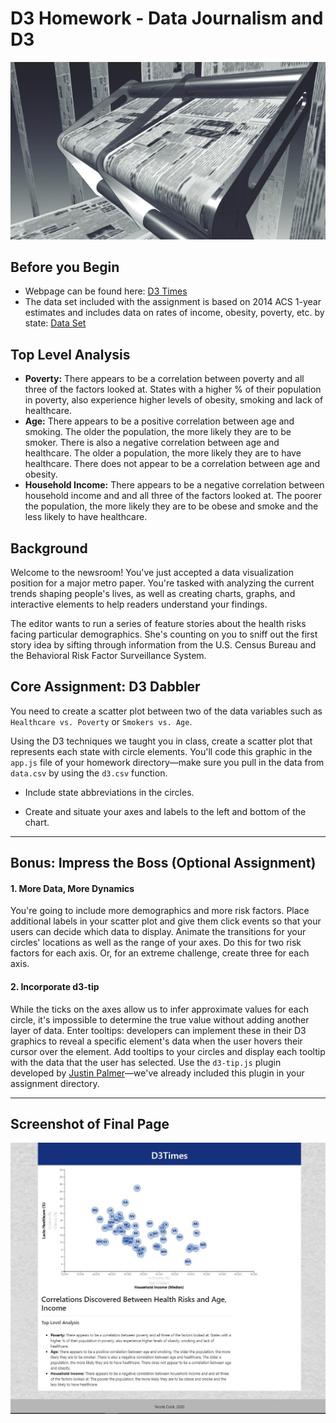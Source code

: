 # D3 Homework - Data Journalism and D3

![Printing Press](assets/images/newsroom.jpg)

## Before you Begin

- Webpage can be found here: [D3 Times](https://nicole1701.github.io/D3-challenge/index.html)
- The data set included with the assignment is based on 2014 ACS 1-year estimates and includes data on rates of income, obesity, poverty, etc. by state: [Data Set](https://data.census.gov/cedsci/)

## Top Level Analysis

- **Poverty:** There appears to be a correlation between poverty and all three of the factors looked at. States with a higher % of their population in poverty, also experience higher levels of obesity, smoking and lack of healthcare.
- **Age:** There appears to be a positive correlation between age and smoking. The older the population, the more likely they are to be smoker. There is also a negative correlation between age and healthcare. The older a population, the more likely they are to have healthcare. There does not appear to be a correlation between age and obesity.
- **Household Income:** There appears to be a negative correlation between household income and and all three of the factors looked at. The poorer the population, the more likely they are to be obese and smoke and the less likely to have healthcare.

## Background

Welcome to the newsroom! You've just accepted a data visualization position for a major metro paper. You're tasked with analyzing the current trends shaping people's lives, as well as creating charts, graphs, and interactive elements to help readers understand your findings.

The editor wants to run a series of feature stories about the health risks facing particular demographics. She's counting on you to sniff out the first story idea by sifting through information from the U.S. Census Bureau and the Behavioral Risk Factor Surveillance System.

## Core Assignment: D3 Dabbler

You need to create a scatter plot between two of the data variables such as `Healthcare vs. Poverty` or `Smokers vs. Age`.

Using the D3 techniques we taught you in class, create a scatter plot that represents each state with circle elements. You'll code this graphic in the `app.js` file of your homework directory—make sure you pull in the data from `data.csv` by using the `d3.csv` function.

- Include state abbreviations in the circles.

- Create and situate your axes and labels to the left and bottom of the chart.
<hr>

## Bonus: Impress the Boss (Optional Assignment)

#### 1. More Data, More Dynamics

You're going to include more demographics and more risk factors. Place additional labels in your scatter plot and give them click events so that your users can decide which data to display. Animate the transitions for your circles' locations as well as the range of your axes. Do this for two risk factors for each axis. Or, for an extreme challenge, create three for each axis.

#### 2. Incorporate d3-tip

While the ticks on the axes allow us to infer approximate values for each circle, it's impossible to determine the true value without adding another layer of data. Enter tooltips: developers can implement these in their D3 graphics to reveal a specific element's data when the user hovers their cursor over the element. Add tooltips to your circles and display each tooltip with the data that the user has selected. Use the `d3-tip.js` plugin developed by [Justin Palmer](https://github.com/Caged)—we've already included this plugin in your assignment directory.

<hr>

## Screenshot of Final Page

![Screenshot of Webpage](assets/images/webpage.JPG)

